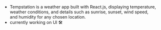 -  Tempstation is a weather app built with React.js, displaying temperature, weather conditions, and details such as sunrise, sunset, wind speed, and humidity for any chosen location.
-  currently working on UI 🛠️

